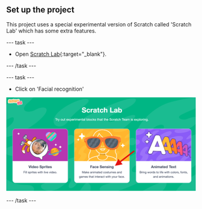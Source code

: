 ## Set up the project

This project uses a special experimental version of Scratch called 'Scratch Lab' which has some extra features.

--- task ---

+ Open [Scratch Lab](https://lab.scratch.mit.edu/){:target="_blank"}. 

--- /task ---


--- task ---

+ Click on 'Facial recognition'

![Image of Scratch lab website with arrow pointing to facial recognition](images/facial-recognition.png)

--- /task ---